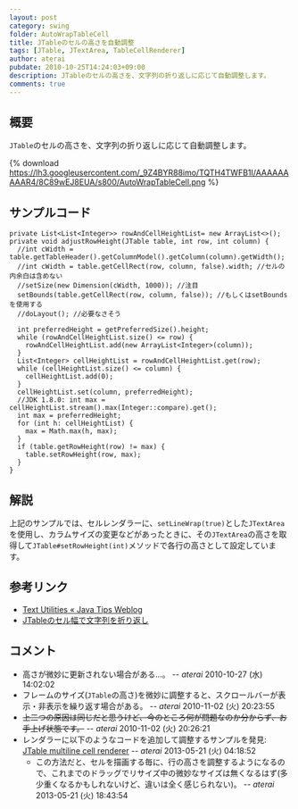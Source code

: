 ```yaml
---
layout: post
category: swing
folder: AutoWrapTableCell
title: JTableのセルの高さを自動調整
tags: [JTable, JTextArea, TableCellRenderer]
author: aterai
pubdate: 2010-10-25T14:24:03+09:00
description: JTableのセルの高さを、文字列の折り返しに応じて自動調整します。
comments: true
---
```

## 概要
`JTable`のセルの高さを、文字列の折り返しに応じて自動調整します。

{% download https://lh3.googleusercontent.com/_9Z4BYR88imo/TQTH4TWFB1I/AAAAAAAAAR4/8C89wEJ8EUA/s800/AutoWrapTableCell.png %}

## サンプルコード
<pre class="prettyprint"><code>private List&lt;List&lt;Integer&gt;&gt; rowAndCellHeightList= new ArrayList&lt;&gt;();
private void adjustRowHeight(JTable table, int row, int column) {
  //int cWidth = table.getTableHeader().getColumnModel().getColumn(column).getWidth();
  //int cWidth = table.getCellRect(row, column, false).width; //セルの内余白は含めない
  //setSize(new Dimension(cWidth, 1000)); //注目
  setBounds(table.getCellRect(row, column, false)); //もしくはsetBoundsを使用する
  //doLayout(); //必要なさそう

  int preferredHeight = getPreferredSize().height;
  while (rowAndCellHeightList.size() &lt;= row) {
    rowAndCellHeightList.add(new ArrayList&lt;Integer&gt;(column));
  }
  List&lt;Integer&gt; cellHeightList = rowAndCellHeightList.get(row);
  while (cellHeightList.size() &lt;= column) {
    cellHeightList.add(0);
  }
  cellHeightList.set(column, preferredHeight);
  //JDK 1.8.0: int max = cellHeightList.stream().max(Integer::compare).get();
  int max = preferredHeight;
  for (int h: cellHeightList) {
    max = Math.max(h, max);
  }
  if (table.getRowHeight(row) != max) {
    table.setRowHeight(row, max);
  }
}
</code></pre>

## 解説
上記のサンプルでは、セルレンダラーに、`setLineWrap(true)`とした`JTextArea`を使用し、カラムサイズの変更などがあったときに、その`JTextArea`の高さを取得して`JTable#setRowHeight(int)`メソッドで各行の高さとして設定しています。

## 参考リンク
- [Text Utilities « Java Tips Weblog](http://tips4java.wordpress.com/2008/10/26/text-utilities/)
- [JTableのセル幅で文字列を折り返し](http://ateraimemo.com/Swing/TableCellRenderer.html)

<!-- dummy comment line for breaking list -->

## コメント
- 高さが微妙に更新されない場合がある…。 -- *aterai* 2010-10-27 (水) 14:02:02
- フレームのサイズ(`JTable`の高さ)を微妙に調整すると、スクロールバーが表示・非表示を繰り返す場合がある。 -- *aterai* 2010-11-02 (火) 20:23:55
- ~~上二つの原因は同じだと思うけど、今のところ何が問題なのか分からず、お手上げ状態です。~~ -- *aterai* 2010-11-02 (火) 20:26:21
- レンダラーに以下のようなコードを追加して調整するサンプルを発見: [JTable multiline cell renderer](http://blog.botunge.dk/post/2009/10/09/JTable-multiline-cell-renderer.aspx) -- *aterai* 2013-05-21 (火) 04:18:52
    - この方法だと、セルを描画する毎に、行の高さを調整するようになるので、これまでのドラッグでリサイズ中の微妙なサイズは無くなるはず(多少重くなるかもしれないけど、違いは全く感じられない)。 -- *aterai* 2013-05-21 (火) 18:43:54

<!-- dummy comment line for breaking list -->
